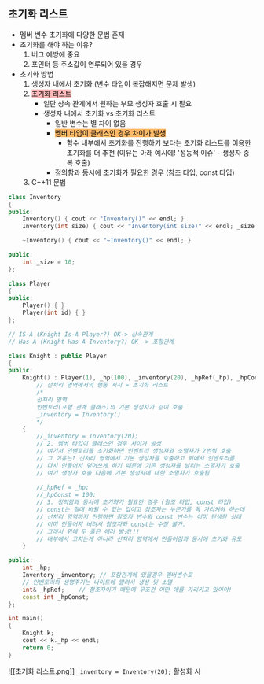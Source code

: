 ## 초기화 리스트
- 멤버 변수 초기화에 다양한 문법 존재
- 초기화를 해야 하는 이유?
	1. 버그 예방에 중요
	2. 포인터 등 주소값이 연루되어 있을 경우
- 초기화 방법
	1. 생성자 내에서 초기화 (변수 타입이 복잡해지면 문제 발생)
	2. <mark style="background: #FF898996;">초기화 리스트</mark>
		- 일단 상속 관계에서 원하는 부모 생성자 호출 시 필요
		- 생성자 내에서 초기화 vs 초기화 리스트
			- 일반 변수는 별 차이 없음
			- <mark style="background: #FFAB45CF;">멤버 타입이 클래스인 경우 차이가 발생</mark>
				- 함수 내부에서 초기화를 진행하기 보다는 초기화 리스트를 이용한 초기화를 더 추천 (이유는 아래 예시에! '성능적 이슈' - 생성자 중복 호출)
			- 정의함과 동시에 초기화가 필요한 경우 (참조 타입, const 타입)
	3. C++11 문법


```cpp
class Inventory
{
public:
	Inventory() { cout << "Inventory()" << endl; }
	Inventory(int size) { cout << "Inventory(int size)" << endl; _size = size;  }

	~Inventory() { cout << "~Inventory()" << endl; }

public:
	int _size = 10;
};

class Player
{
public:
	Player() { }
	Player(int id) { }
};

// IS-A (Knight Is-A Player?) OK-> 상속관계
// Has-A (Knight Has-A Inventory?) OK -> 포함관계

class Knight : public Player
{
public:
	Knight() : Player(1), _hp(100), _inventory(20), _hpRef(_hp), _hpConst(100)
		// 선처리 영역에서의 행동 지시 = 초기화 리스트
		/*
		선처리 영역
		인벤토리(포함 관계 클래스)의 기본 생성자가 같이 호출 
		_inventory = Inventory()
		*/
	{
		//_inventory = Inventory(20);
		// 2. 멤버 타입이 클래스인 경우 차이가 발생
		// 여기서 인벤토리를 초기화하면 인벤토리 생성자와 소멸자가 2번씩 호출
		// 그 이유는? 선처리 영역에서 기본 생성자를 호출하고 뒤에서 인벤토리를
		// 다시 만들어서 덮어쓰게 하기 때문에 기존 생성자를 날리는 소멸자가 호출
		// 여기 생성자 호출 다음에 기본 생성자에 대한 소멸자가 호출됨
		
		//_hpRef = _hp;
		//_hpConst = 100;
		// 3. 정의함과 동시에 초기화가 필요한 경우 (참조 타입, const 타입)
		// const는 절대 바뀔 수 없는 값이고 참조자는 누군가를 꼭 가리켜야 하는데
		// 선처리 영역까지 진행하면 참조자 변수와 const 변수는 이미 탄생한 상태
		// 이미 만들어져 버려서 참조자와 const는 수정 불가.
		// 그래서 위에 두 줄은 에러 발생!!!
		// 내부에서 고치는게 아니라 선처리 영역에서 만들어짐과 동시에 초기화 유도
	}

public:
	int _hp;
	Inventory _inventory; // 포함관계에 있을경우 멤버변수로
	// 인벤토리의 생명주기는 나이트에 딸려서 생성 및 소멸
	int& _hpRef;	// 참조자이기 때문에 무조건 어떤 애를 가리키고 있어야!
	const int _hpConst;
};

int main()
{
	Knight k;
	cout << k._hp << endl;
	return 0;
}
```
![[초기화 리스트.png]]  `_inventory = Inventory(20);` 활성화 시